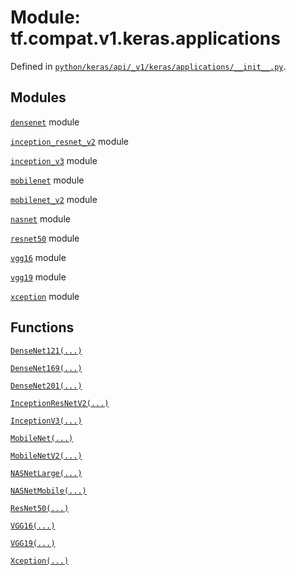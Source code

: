 <div itemscope itemtype="http://developers.google.com/ReferenceObject">
<meta itemprop="name" content="tf.compat.v1.keras.applications" />
<meta itemprop="path" content="Stable" />
</div>

# Module: tf.compat.v1.keras.applications





Defined in [`python/keras/api/_v1/keras/applications/__init__.py`](/code/stable/tensorflow/python/keras/api/_v1/keras/applications/__init__.py).

<!-- Placeholder for "Used in" -->


## Modules

[`densenet`](../../../../tf/compat/v1/keras/applications/densenet.md) module

[`inception_resnet_v2`](../../../../tf/compat/v1/keras/applications/inception_resnet_v2.md) module

[`inception_v3`](../../../../tf/compat/v1/keras/applications/inception_v3.md) module

[`mobilenet`](../../../../tf/compat/v1/keras/applications/mobilenet.md) module

[`mobilenet_v2`](../../../../tf/compat/v1/keras/applications/mobilenet_v2.md) module

[`nasnet`](../../../../tf/compat/v1/keras/applications/nasnet.md) module

[`resnet50`](../../../../tf/compat/v1/keras/applications/resnet50.md) module

[`vgg16`](../../../../tf/compat/v1/keras/applications/vgg16.md) module

[`vgg19`](../../../../tf/compat/v1/keras/applications/vgg19.md) module

[`xception`](../../../../tf/compat/v1/keras/applications/xception.md) module

## Functions

[`DenseNet121(...)`](../../../../tf/keras/applications/DenseNet121.md)

[`DenseNet169(...)`](../../../../tf/keras/applications/DenseNet169.md)

[`DenseNet201(...)`](../../../../tf/keras/applications/DenseNet201.md)

[`InceptionResNetV2(...)`](../../../../tf/keras/applications/InceptionResNetV2.md)

[`InceptionV3(...)`](../../../../tf/keras/applications/InceptionV3.md)

[`MobileNet(...)`](../../../../tf/keras/applications/MobileNet.md)

[`MobileNetV2(...)`](../../../../tf/keras/applications/MobileNetV2.md)

[`NASNetLarge(...)`](../../../../tf/keras/applications/NASNetLarge.md)

[`NASNetMobile(...)`](../../../../tf/keras/applications/NASNetMobile.md)

[`ResNet50(...)`](../../../../tf/keras/applications/ResNet50.md)

[`VGG16(...)`](../../../../tf/keras/applications/VGG16.md)

[`VGG19(...)`](../../../../tf/keras/applications/VGG19.md)

[`Xception(...)`](../../../../tf/keras/applications/Xception.md)

